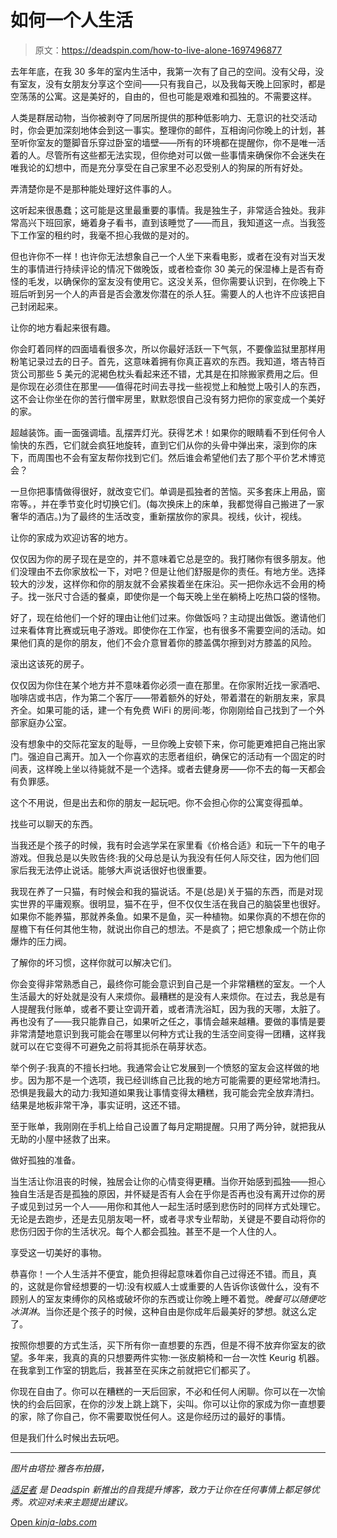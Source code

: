 # 如何一个人生活

> 原文：<https://deadspin.com/how-to-live-alone-1697496877>

去年年底，在我 30 多年的室内生活中，我第一次有了自己的空间。没有父母，没有室友，没有女朋友分享这个空间——只有我自己，以及我每天晚上回家时，都是空荡荡的公寓。这是美好的，自由的，但也可能是艰难和孤独的。不需要这样。



人类是群居动物，当你被剥夺了同居所提供的那种低影响力、无意识的社交活动时，你会更加深刻地体会到这一事实。整理你的邮件，互相询问你晚上的计划，甚至听你室友的蹩脚音乐穿过卧室的墙壁——所有的环境都在提醒你，你不是唯一活着的人。尽管所有这些都无法实现，但你绝对可以做一些事情来确保你不会迷失在唯我论的幻想中，而是充分享受在自己家里不必忍受别人的狗屎的所有好处。

弄清楚你是不是那种能处理好这件事的人。

这听起来很愚蠢；这可能是这里最重要的事情。我是独生子，非常适合独处。我非常高兴下班回家，蜷着身子看书，直到该睡觉了——而且，我知道这一点。当我签下工作室的租约时，我毫不担心我做的是对的。

但也许你不一样！也许你无法想象自己一个人坐下来看电影，或者在没有对当天发生的事情进行持续评论的情况下做晚饭，或者检查你 30 美元的保湿棒上是否有奇怪的毛发，以确保你的室友没有使用它。这没关系，但你需要认识到，在你晚上下班后听到另一个人的声音是否会激发你潜在的杀人狂。需要人的人也许不应该把自己封闭起来。

让你的地方看起来很有趣。

你会盯着同样的四面墙看很多次，所以你最好活跃一下气氛，不要像监狱里那样用粉笔记录过去的日子。首先，这意味着拥有你真正喜欢的东西。我知道，塔吉特百货公司那些 5 美元的泥褐色枕头看起来还不错，尤其是在扣除搬家费用之后。但是你现在必须住在那里——值得花时间去寻找一些视觉上和触觉上吸引人的东西，这不会让你坐在你的苦行僧牢房里，默默怨恨自己没有努力把你的家变成一个美好的家。

超越装饰。画一面强调墙。乱摆弄灯光。获得艺术！如果你的眼睛看不到任何令人愉快的东西，它们就会疯狂地旋转，直到它们从你的头骨中弹出来，滚到你的床下，而周围也不会有室友帮你找到它们。然后谁会希望他们去了那个平价艺术博览会？

一旦你把事情做得很好，就改变它们。单调是孤独者的苦恼。买多套床上用品，窗帘等。，并在季节变化时切换它们。(每次换床上的床单，我都觉得自己搬进了一家奢华的酒店。)为了最终的生活改变，重新摆放你的家具。视线，伙计，视线。

让你的家成为欢迎访客的地方。

仅仅因为你的房子现在是空的，并不意味着它总是空的。我打赌你有很多朋友。他们没理由不去你家放松一下，对吧？但是让他们舒服是你的责任。有地方坐。选择较大的沙发，这样你和你的朋友就不会紧挨着坐在床沿。买一把你永远不会用的椅子。找一张尺寸合适的餐桌，即使你是一个每天晚上坐在躺椅上吃热口袋的怪物。

好了，现在给他们一个好的理由让他们过来。你做饭吗？主动提出做饭。邀请他们过来看体育比赛或玩电子游戏。即使你在工作室，也有很多不需要空间的活动。如果他们真的是你的朋友，他们不会介意冒着你的膝盖偶尔擦到对方膝盖的风险。

滚出这该死的房子。

仅仅因为你住在某个地方并不意味着你必须一直在那里。在你家附近找一家酒吧、咖啡店或书店，作为第二个客厅——带着额外的好处，带着潜在的新朋友来，家具齐全。如果可能的话，建一个有免费 WiFi 的房间:嘭，你刚刚给自己找到了一个外部家庭办公室。

没有想象中的交际花室友的耻辱，一旦你晚上安顿下来，你可能更难把自己拖出家门。强迫自己离开。加入一个你喜欢的志愿者组织，确保它的活动有一个固定的时间表，这样晚上坐以待毙就不是一个选择。或者去健身房——你不去的每一天都会有负罪感。

这个不用说，但是出去和你的朋友一起玩吧。你不会担心你的公寓变得孤单。

找些可以聊天的东西。

当我还是个孩子的时候，我有时会逃学呆在家里看《价格合适》和玩一下午的电子游戏。但我总是以失败告终:我的父母总是认为我没有任何人际交往，因为他们回家后我无法停止说话。能够大声说话很好也很重要。

我现在养了一只猫，有时候会和我的猫说话。不是(总是)关于猫的东西，而是对现实世界的平庸观察。很明显，猫不在乎，但不仅仅生活在我自己的脑袋里也很好。如果你不能养猫，那就养条鱼。如果不是鱼，买一种植物。如果你真的不想在你的屋檐下有任何其他生物，就说出你自己的想法。不是疯了；把它想象成一个防止你爆炸的压力阀。

了解你的坏习惯，这样你就可以解决它们。

你会变得非常熟悉自己，最终你可能会意识到自己是一个非常糟糕的室友。一个人生活最大的好处就是没有人来烦你。最糟糕的是没有人来烦你。在过去，我总是有人提醒我付账单，或者不要让空调开着，或者清洗浴缸，因为我的天哪，太脏了。再也没有了——我只能靠自己，如果听之任之，事情会越来越糟。要做的事情是要非常清楚地意识到我可能会在哪里以何种方式让我的生活空间变得一团糟，这样我就可以在它变得不可避免之前将其扼杀在萌芽状态。

举个例子:我真的不擅长扫地。我通常会让它发展到一个愤怒的室友会这样做的地步。因为那不是一个选项，我已经训练自己比我的地方可能需要的更经常地清扫。恐惧是我最大的动力:我知道如果我让事情变得太糟糕，我可能会完全放弃清扫。结果是地板非常干净，事实证明，这还不错。

至于账单，我刚刚在手机上给自己设置了每月定期提醒。只用了两分钟，就把我从无助的小屋中拯救了出来。

做好孤独的准备。

当生活让你沮丧的时候，独居会让你的心情变得更糟。当你开始感到孤独——担心独自生活是否是孤独的原因，并怀疑是否有人会在乎你是否再也没有离开过你的房子或见到过另一个人——用你和其他人一起生活时感到悲伤时的同样方式处理它。无论是去跑步，还是去见朋友喝一杯，或者寻求专业帮助，关键是不要自动将你的悲伤归因于你的生活状况。每个人都会孤独。甚至不是一个人住的人。

享受这一切美好的事物。

恭喜你！一个人生活并不便宜，能负担得起意味着你自己过得还不错。而且，真的，这就是你曾经想要的一切:没有权威人士或重要的人告诉你该做什么，没有不顾别人的室友束缚你的风格或破坏你的东西或让你晚上睡不着觉。*晚餐可以随便吃冰淇淋*。当你还是个孩子的时候，这种自由是你成年后最美好的梦想。就这么定了。

按照你想要的方式生活，买下所有你一直想要的东西，但是不得不放弃你室友的欲望。多年来，我真的真的只想要两件实物:一张皮躺椅和一台一次性 Keurig 机器。在我拿到工作室的钥匙后，我甚至在买床之前就把它们都买了。

你现在自由了。你可以在糟糕的一天后回家，不必和任何人闲聊。你可以在一次愉快的约会后回家，在你的沙发上跳上跳下，尖叫。你可以让你的家成为你一直想要的家，除了你自己，你不需要取悦任何人。这是你经历过的最好的事情。

但是我们什么时候出去玩吧。

* * *

*图片由塔拉·雅各布拍摄，*

[*适足者*](http://adequateman.deadspin.com/) *是 Deadspin 新推出的自我提升博客，致力于让你在任何事情上都足够优秀。欢迎对未来主题提出建议。*

[Open *kinja-labs.com*](http://kinja-labs.com/related-widget/?posts=1686821763,1696331674,1691673539&title=More%20Feelings)